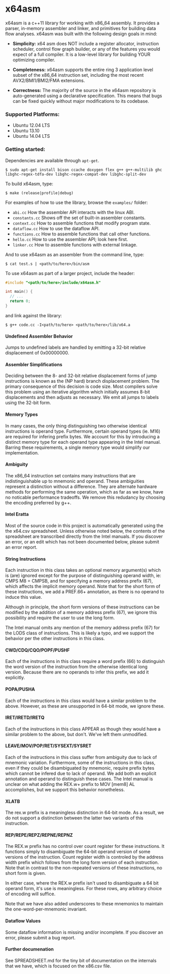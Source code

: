 x64asm
=====

x64asm is a c++11 library for working with x86_64 assembly. It provides a parser, in-memory assembler and linker, and primitives for building data flow analyses. x64asm was built with the following design goals in mind:

- __Simplicity:__ x64 asm does NOT include a register allocator, instruction scheduler, control flow graph builder, or any of the features you would expect of a full compiler. It is a low-level library for building YOUR optimizing compiler.

- __Completeness:__ x64asm supports the entire ring 3 application level subset of the x86_64 instruction set, including the most recent AVX2/BMI1/BMI2/FMA extensions.

- __Correctness:__ The majority of the source in the x64asm repository is auto-generated using a declarative specification.  This means that bugs can be fixed quickly without major modifications to its codebase.

### Supported Platforms:

- Ubuntu 12.04 LTS
- Ubuntu 13.10
- Ubuntu 14.04 LTS

### Getting started:

Dependencies are available through `apt-get`.
   
    $ sudo apt-get install bison ccache doxygen flex g++ g++-multilib ghc libghc-regex-tdfa-dev libghc-regex-compat-dev libghc-split-dev

To build x64asm, type:

    $ make (release|profile|debug)

For examples of how to use the library, browse the `examples/` folder:

- `abi.cc` How the assembler API interacts with the linux ABI.
- `constants.cc` Shows off the set of built-in assembler constants.
- `context.cc` How to assemble functions that modify program state.
- `dataflow.cc` How to use the dataflow API.
- `functions.cc` How to assemble functions that call other functions.
- `hello.cc` How to use the assembler API; look here first.
- `linker.cc` How to assemble functions with external linkage.

And to use x64asm as an assembler from the command line, type:
    
    $ cat test.s | <path/to/here>/bin/asm 

To use x64asm as part of a larger project, include the header:

```c++
#include "<path/to/here>/include/x64asm.h"

int main() {
  // ...
  return 0;
}
```

and link against the library:

    $ g++ code.cc -I<path/to/here> <path/to/here>/lib/x64.a

#### Undefined Assembler Behavior

Jumps to undefined labels are handled by emitting a 32-bit relative 
displacement of 0x00000000.

#### Assembler Simplifications

Deciding between the 8- and 32-bit relative displacement forms of jump instructions is known as the (NP hard) branch displacement problem. The primary consequence of this decision is code size. Most compilers solve this problem using an iterative algorithm which initially assumes 8-bit displacements and then adjusts as necessary. We emit all jumps to labels using the 32-bit form.

#### Memory Types
	
In many cases, the only thing distinguishing two otherwise identical instructions is operand type. Furthermore, certain operand types (ie. M16) are required for infering prefix bytes. We account for this by introducing a distinct memory type for each operand type appearing in the Intel manual. Barring these requirements, a single memory type would simplify our implementation.

#### Ambiguity

The x86_64 instruction set contains many instructions that are indistinguishable up to mnemonic and operand. These ambiguities represent a distinction without a difference. They are alternate hardware methods for performing the same operation, which as far as we know, have no noticable performance tradeoffs. We remove this redudancy by choosing the encoding preferred by g++.

#### Intel Eratta

Most of the source code in this project is automatically generated using the the x64.csv spreadsheet.  Unless otherwise noted below, the contents of the spreadsheet are transcribed directly from the Intel manuals. If you discover an error, or an edit which has not been documented below, please submit an error report.

#### String Instructions

Each instruction in this class takes an optional memory argument(s) which is (are) ignored except for the purpose of distinguishing operand width, ie: CMPS M8 = CMPSB, and for specifying a memory address prefix (67), which affects the implicit memory operand. Note that for the short form of these instructions, we add a PREF.66+ annotation, as there is no operand to induce this value.

Although in principle, the short form versions of these instructions can be modified by the addition of a memory address	prefix (67), we ignore this possibility and require the user to use the long form.

The Intel manual omits any mention of the memory address prefix (67) for the LODS class of instructions.  This is likely a typo, and we support the behavior per the other instructions in this class.	

#### CWD/CDQ/CQO/POPF/PUSHF

Each of the instructions in this class require a word prefix (66) to distinguish the word version of the instruction from the otherwise identical long version. Because there are no operands to infer this prefix, we add it explicitly.

#### POPA/PUSHA

Each of the instructions in this class would have a similar problem to the above. However, as these are unsupported in 64-bit mode, we ignore these.

#### IRET/IRETD/IRETQ

Each of the instructions in this class APPEAR as though they would have a similar problem to the above, but don't. We've left them unmodified.

#### LEAVE/MOV/POP/RET/SYSEXT/SYSRET

Each of the instructions in this class suffer from ambiguity due to lack of mnemonic variation. Furthermore, some of the instructions in this class, even if they could be disambiguated by mnemonic, require prefix bytes which cannot be infered due to lack of operand. We add both an explicit annotation and operand to distinguish these cases. The Intel manual is unclear on what adding the REX.w+ prefix to MOV [mem8] AL accomplishes, but we support this behavior nonetheless.

#### XLATB

The rex.w prefix is a meaningless distinction in 64-bit mode.  As a result, we do not support a distinction between the latter two variants of this instruction.

#### REP/REPE/REPZ/REPNE/REPNZ

The REX.w prefix has no control over count register for these instructions. It functions simply to disambiguate the 64-bit operand version of some versions of the instruction. Count register width is controled by the address width prefix which follows from the long form version of each instruction. Note that in contrast to the non-repeated versions of these instructions, no short form is given.

In either case, where the REX.w prefix isn't used to disambiguate a 64 bit operand form, it's use is meaningless. For these rows, any arbitrary choice of encoding will suffice.

Note that we have also added underscores to these mnemonics to maintain the one-word-per-mnemonic invariant.

#### Dataflow Values

Some dataflow information is missing and/or incomplete. If you discover an error, please submit a bug report.

#### Further documenation

See SPREADSHEET.md for the tiny bit of documentation on the internals that we
have, which is focused on the x86.csv file.
